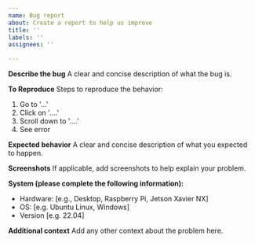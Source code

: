 ```yaml
---
name: Bug report
about: Create a report to help us improve
title: ''
labels: ''
assignees: ''

---
```


**Describe the bug**
A clear and concise description of what the bug is.

**To Reproduce**
Steps to reproduce the behavior:
1. Go to '...'
2. Click on '....'
3. Scroll down to '....'
4. See error

**Expected behavior**
A clear and concise description of what you expected to happen.

**Screenshots**
If applicable, add screenshots to help explain your problem.

**System (please complete the following information):**
 - Hardware: [e.g., Desktop, Raspberry Pi, Jetson Xavier NX]
 - OS: [e.g. Ubuntu Linux, Windows]
 - Version [e.g. 22.04]

**Additional context**
Add any other context about the problem here.
